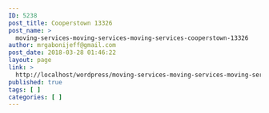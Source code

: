 ```yaml
---
ID: 5238
post_title: Cooperstown 13326
post_name: >
  moving-services-moving-services-moving-services-cooperstown-13326
author: mrgabonijeff@gmail.com
post_date: 2018-03-28 01:46:22
layout: page
link: >
  http://localhost/wordpress/moving-services-moving-services-moving-services-cooperstown-13326/
published: true
tags: [ ]
categories: [ ]
---
```


